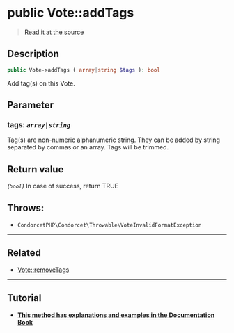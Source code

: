 # public Vote::addTags

> [Read it at the source](https://github.com/julien-boudry/Condorcet/blob/master/src/Vote.php#L604)

## Description    

```php
public Vote->addTags ( array|string $tags ): bool
```

Add tag(s) on this Vote.

## Parameter

### **tags:** *`array|string`*   
Tag(s) are non-numeric alphanumeric string. They can be added by string separated by commas or an array. Tags will be trimmed.    


## Return value   

*(`bool`)* In case of success, return TRUE



## Throws:   

* ```CondorcetPHP\Condorcet\Throwable\VoteInvalidFormatException``` 

---------------------------------------

## Related

* [Vote::removeTags](/Docs/api-reference/Vote%20Class/Vote--removeTags.md)    

---------------------------------------

## Tutorial

* **[This method has explanations and examples in the Documentation Book](https://docs.condorcet.io/book/3.AsPhpLibrary/5.Votes/2.VotesTags)**    
